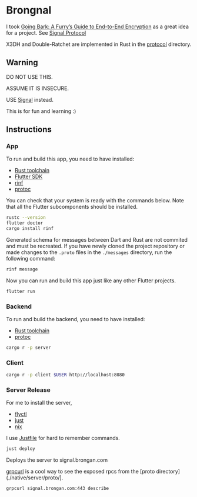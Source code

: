 # Brongnal

I took [Going Bark: A Furry’s Guide to End-to-End Encryption](https://soatok.blog/2020/11/14/going-bark-a-furrys-guide-to-end-to-end-encryption/) as a great idea for a project. See [Signal Protocol](https://signal.org/docs/specifications/x3dh/)

X3DH and Double-Ratchet are implemented in Rust in the [protocol](./native/protocol/) directory.

## Warning
DO NOT USE THIS.

ASSUME IT IS INSECURE.

USE [Signal](https://signal.org/) instead.

This is for fun and learning :)

## Instructions

### App

To run and build this app, you need to have installed:
* [Rust toolchain](https://www.rust-lang.org/tools/install)
* [Flutter SDK](https://docs.flutter.dev/get-started/install)
* [rinf](https://rinf.cunarist.com/)
* [protoc](https://grpc.io/docs/protoc-installation/)

You can check that your system is ready with the commands below.
Note that all the Flutter subcomponents should be installed.

```bash
rustc --version
flutter doctor
cargo install rinf
```

Generated schema for messages between Dart and Rust are not commited and must be recreated.
If you have newly cloned the project repository
or made changes to the `.proto` files in the `./messages` directory,
run the following command:

```bash
rinf message
```

Now you can run and build this app just like any other Flutter projects.

```bash
flutter run
```

### Backend

To run and build the backend, you need to have installed:
* [Rust toolchain](https://www.rust-lang.org/tools/install)
* [protoc](https://grpc.io/docs/protoc-installation/)

```bash
cargo r -p server
```

### Client

```bash
cargo r -p client $USER http://localhost:8080
```

### Server Release

For me to install the server,
* [flyctl](https://fly.io/docs/hands-on/install-flyctl/)
* [just](https://github.com/casey/just)
* [nix](https://nixos.org/download/) 

I use [Justfile](./Justfile) for hard to remember commands.

```bash
just deploy
```

Deploys the server to signal.brongan.com


[grpcurl](https://github.com/fullstorydev/grpcurl) is a cool way to see the exposed rpcs from the [proto directory](./native/server/proto/].
```bash
grpcurl signal.brongan.com:443 describe
```

